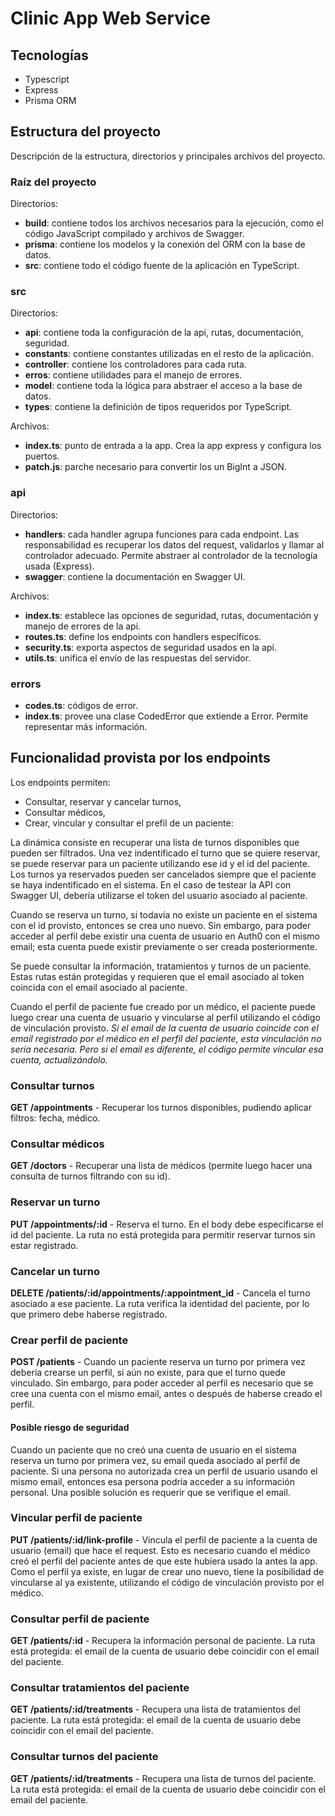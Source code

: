 # Clinic App Web Service

## Tecnologías
* Typescript
* Express
* Prisma ORM

## Estructura del proyecto
Descripción de la estructura, directorios y principales archivos del proyecto.

### Raíz del proyecto
Directorios:
* **build**: contiene todos los archivos necesarios para la ejecución, como el código JavaScript compilado y archivos de Swagger.
* **prisma**: contiene los modelos y la conexión del ORM con la base de datos.
* **src**: contiene todo el código fuente de la aplicación en TypeScript.

### src
Directorios:
* **api**: contiene toda la configuración de la api, rutas, documentación, seguridad.
* **constants**: contiene constantes utilizadas en el resto de la aplicación.
* **controller**: contiene los controladores para cada ruta.
* **erros**: contiene utilidades para el manejo de errores.
* **model**: contiene toda la lógica para abstraer el acceso a la base de datos.
* **types**: contiene la definición de tipos requeridos por TypeScript.

Archivos:
* **index.ts**: punto de entrada a la app. Crea la app express y configura los puertos.
* **patch.js**: parche necesario para convertir los un BigInt a JSON.

### api
Directorios:
* **handlers**: cada handler agrupa funciones para cada endpoint. Las responsabilidad es recuperar los datos del request, validarlos y llamar al controlador adecuado. Permite abstraer al controlador de la tecnología usada (Express).
* **swagger**: contiene la documentación en Swagger UI.

Archivos:
* **index.ts**: establece las opciones de seguridad, rutas, documentación y manejo de errores de la api.
* **routes.ts**: define los endpoints con handlers específicos.
* **security.ts**: exporta aspectos de seguridad usados en la api.
* **utils.ts**: unifica el envío de las respuestas del servidor.

### errors
* **codes.ts**: códigos de error.
* **index.ts**: provee una clase CodedError que extiende a Error. Permite representar más información.

## Funcionalidad provista por los endpoints
Los endpoints permiten:
- Consultar, reservar y cancelar turnos,
- Consultar médicos,
- Crear, vincular y consultar el prefil de un paciente:

La dinámica consiste en recuperar una lista de turnos disponibles que pueden ser filtrados. Una vez indentificado el turno que se quiere reservar, se puede reservar para un paciente utilizando ese id y el id del paciente. Los turnos ya reservados pueden ser cancelados siempre que el paciente se haya indentificado en el sistema. En el caso de testear la API con Swagger UI, debería utilizarse el token del usuario asociado al paciente.

Cuando se reserva un turno, si todavía no existe un paciente en el sistema con el id provisto, entonces se crea uno nuevo. Sin embargo, para poder acceder al perfil debe existir una cuenta de usuario en Auth0 con el mismo email; esta cuenta puede existir previamente o ser creada posteriormente.

Se puede consultar la información, tratamientos y turnos de un paciente. Estas rutas están protegidas y requieren que el email asociado al token coincida con el email asociado al paciente.

Cuando el perfil de paciente fue creado por un médico, el paciente puede luego crear una cuenta de usuario y vincularse al perfil utilizando el código de vinculación provisto. *Si el email de la cuenta de usuario coincide con el email registrado por el médico en el perfil del paciente, esta vinculación no sería necesaria. Pero si el email es diferente, el código permite vincular esa cuenta, actualizándolo.*

### Consultar turnos
**GET /appointments** - Recuperar los turnos disponibles, pudiendo aplicar filtros: fecha, médico.

### Consultar médicos
**GET /doctors** - Recuperar una lista de médicos (permite luego hacer una consulta de turnos filtrando con su id).

### Reservar un turno
**PUT /appointments/:id** - Reserva el turno. En el body debe especificarse el id del paciente. La ruta no está protegida para permitir reservar turnos sin estar registrado.

### Cancelar un turno
**DELETE /patients/:id/appointments/:appointment_id** - Cancela el turno asociado a ese paciente. La ruta verifica la identidad del paciente, por lo que primero debe haberse registrado.

### Crear perfil de paciente
**POST /patients** - Cuando un paciente reserva un turno por primera vez debería crearse un perfil, si aún no existe, para que el turno quede vinculado. Sin embargo, para poder acceder al perfil es necesario que se cree una cuenta con el mismo email, antes o después de haberse creado el perfil.

#### Posible riesgo de seguridad
Cuando un paciente que no creó una cuenta de usuario en el sistema reserva un turno por primera vez, su email queda asociado al perfil de paciente.
Si una persona no autorizada crea un perfil de usuario usando el mismo email, entonces esa persona podría acceder a su información personal.
Una posible solución es requerir que se verifique el email.

### Vincular perfil de paciente
**PUT /patients/:id/link-profile** - Vincula el perfil de paciente a la cuenta de usuario (email) que hace el request. Esto es necesario cuando el médico creó el perfil del paciente antes de que este hubiera usado la antes la app. Como el perfil ya existe, en lugar de crear uno nuevo, tiene la posibilidad de vincularse al ya existente, utilizando el código de vinculación provisto por el médico.

### Consultar perfil de paciente
**GET /patients/:id** - Recupera la información personal de paciente. La ruta está protegida: el email de la cuenta de usuario debe coincidir con el email del paciente.

### Consultar tratamientos del paciente
**GET /patients/:id/treatments** - Recupera una lista de tratamientos del paciente. La ruta está protegida: el email de la cuenta de usuario debe coincidir con el email del paciente.

### Consultar turnos del paciente
**GET /patients/:id/treatments** - Recupera una lista de turnos del paciente. La ruta está protegida: el email de la cuenta de usuario debe coincidir con el email del paciente.
